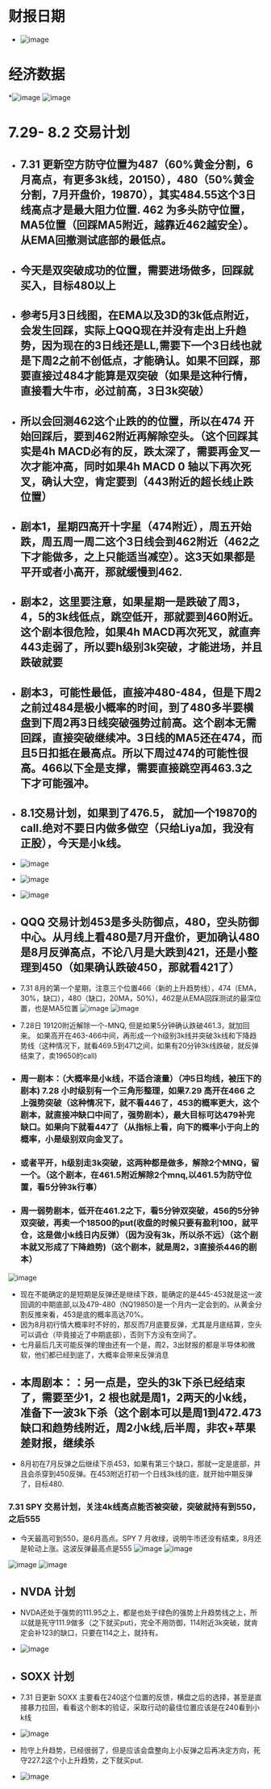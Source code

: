 # 财报日期
* ![image](https://github.com/user-attachments/assets/19182c5e-f6df-4e29-9a9e-ca031fd1636c)
# 经济数据
*![image](https://github.com/user-attachments/assets/d2f04a76-e711-4a6f-a292-c250a3e3108d)
![image](https://github.com/user-attachments/assets/f344257e-76c2-4300-afc2-3a2b9f9de8b4)
# 7.29- 8.2 交易计划
* ## 7.31 更新空方防守位置为487（60%黄金分割，6月高点，有更多3k线，20150），480（50%黄金分割，7月开盘价，19870），其实484.55这个3日线高点才是最大阻力位置. 462 为多头防守位置，MA5位置（回踩MA5附近，越靠近462越安全）。 从EMA回撤测试底部的最低点。
* ## 今天是双突破成功的位置，需要进场做多，回踩就买入，目标480以上
* ## 参考5月3日线图，在EMA以及3D的3k低点附近，会发生回踩，实际上QQQ现在并没有走出上升趋势，因为现在的3日线还是LL,需要下一个3日线也就是下周2之前不创低点，才能确认。如果不回踩，那要直接过484才能算是双突破（如果是这种行情，直接看大牛市，必过前高，3日3k突破）
* ## 所以会回测462这个止跌的的位置，所以在474 开始回踩后，要到462附近再解除空头。（这个回踩其实是4h MACD必有的反，跌太深了，需要再金叉一次才能冲高，同时如果4h MACD 0 轴以下再次死叉，确认大空，肯定要到（443附近的超长线止跌位置）
* ## 剧本1，星期四高开十字星（474附近），周五开始跌，周五周一周二这个3日线会到462附近（462之下才能做多，之上只能适当减空）。这3天如果都是平开或者小高开，那就缓慢到462.
* ## 剧本2，这里要注意，如果星期一是跌破了周3，4，5的3k线低点，跳空低开，那就要到460附近。这个剧本很危险，如果4h MACD再次死叉，就直奔443走弱了，所以要h级别3k突破，才能进场，并且跌破就要
* ## 剧本3，可能性最低，直接冲480-484，但是下周2之前过484是极小概率的时间，到了480多半要横盘到下周2再3日线突破强势过前高。这个剧本无需回踩，直接突破继续冲。3日线的MA5还在474，而且5日扣抵在最高点。所以下周过474的可能性很高。466以下全是支撑，需要直接跳空再463.3之下才可能强冲。
* ## 8.1交易计划，如果到了476.5， 就加一个19870的call.绝对不要日内做多做空（只给Liya加，我没有正股），今天是小k线。
* ![image](https://github.com/user-attachments/assets/7fe5b4db-02d4-46ea-9228-09e5c22d725a)
* ![image](https://github.com/user-attachments/assets/921f0dde-2d5d-45c2-a376-4f78c9442e42)
* ![image](https://github.com/user-attachments/assets/78f610e0-193d-4ac6-a2dd-c8ebf707bca7)


* ## QQQ 交易计划453是多头防御点，480，空头防御中心。从月线上看480是7月开盘价，更加确认480是8月反弹高点，不论八月是大跌到421，还是小整理到450（如果确认跌破450，那就看421了）
* 7.31 8月的第一个星期，注意三个位置466（新的上升趋势线），474（EMA，30%，缺口），480（缺口，20MA，50%)，462是从EMA回踩测试的最深位置，也是MA5位置
 ![image](https://github.com/user-attachments/assets/80c6848d-5d3f-41ee-9bda-18bd7b4b155e)
![image](https://github.com/user-attachments/assets/4bdcc18f-3a45-4037-ad35-1ff1cd070e2b)

* 7.28日 19120附近解除一个-MNQ, 但是如果5分钟确认跌破461.3，就加回来。 如果高开在463-466中间，再形成一个h级别3k线并突破3k线和下降趋势线（这种情况下，就看469.5到471之间，如果有20分钟3k线跌破，就反弹结束了，卖19650的call)
* ### 周一剧本：（大概率是小k线，不适合滚量）（冲5日均线，被压下的剧本) 7.28 小时级别有一个三角形整理，如果7.29 高开在466 之上强势突破（这种情况下，就不看446了，453的概率更大，这个剧本，就直接冲缺口中间了，强势剧本），最大目标可达479补完缺口。如果向下就看447了（从指标上看，向下的概率小于向上的概率，小是级别双向金叉了。
* ### 或者平开，h级别走3k突破，这两种都是做多，解除2个MNQ，留一个。（这个剧本，在461.5附近解除2个mnq,以461.5为防守位置，看5分钟3k行事）
* ### 周一弱势剧本，低开在461.2之下，看5分钟双突破，456的5分钟双突破，再卖一个18500的put(收盘的时候只要有盈利100，就平仓，这是做小k线日内反弹）（因为没有3k，所以杀不远）（这个剧本就又形成了下降趋势)（这个剧本，就是周2，3直接杀446的剧本）
![image](https://github.com/user-attachments/assets/145c9ffa-7778-44c4-bd03-b4133d851cfb)

* 现在不能确定的是短期是反弹还是继续下跌，能确定的是445-453就是这一波回调的中期底部,以及479-480（NQ19850)是一个月内一定会到的。从黄金分割反推来看，453是底的概率高达70%。
* 因为8月初行情大概率时不好的，那反而7月底要反弹，尤其是月底结算，空头可以调仓（毕竟接近了中期底部），否则下方没有空间了。
* 七月最后几天可能反弹的理由还有一个是，周2，3出财报的都是半导体和微软，他们都已经到底了，大概率会带来反弹消息
* ## 本周剧本：：另一点是，空头的3k下杀已经结束了，需要至少1，2 根也就是周1，2两天的小k线，准备下一波3k下杀（这个剧本可以是周1到472.473缺口和趋势线附近，周2小k线,后半周，非农+苹果差财报，继续杀
* 8月初在7月反弹之后继续下杀453，如果有第三个缺口，那就一定是底部，并且会杀穿到450反弹。在453附近打初一个日线3k线的底，就开始中期反弹了，目标480.
 ### 7.31 SPY 交易计划，关注4k线高点能否被突破，突破就持有到550，之后555
 * 今天最高可到550，是6月高点。SPY 7 月收绿，说明牛市还没有结束，8月还是轮动上涨。这波反弹最高点是555
 ![image](https://github.com/user-attachments/assets/c8c8e9c8-afbe-4de0-9749-09708ab2838d)
![image](https://github.com/user-attachments/assets/0acb26f5-442d-4033-a3be-1e65e4fceecf)

![image](https://github.com/user-attachments/assets/f4867943-8119-4969-9b6a-8ff585bfcd39)
![image](https://github.com/user-attachments/assets/1a50afba-f155-43f5-bd70-518ec616e0ca)
* ## NVDA 计划
* NVDA还处于强势的111.95之上，都是也处于绿色的强势上升趋势线之上，所以就是死守111.9做多（之下就买put)，完全不用防御，114附近3k突破，就肯定会补123的缺口，只要在114之上，就持有。
* ![image](https://github.com/user-attachments/assets/ed7eb4e9-483c-46d3-99b5-eff8f4926130)
* ## SOXX 计划
* 7.31 日更新 SOXX 主要看在240这个位置的反馈，横盘之后的选择，甚至是直接暴力拉回，看看这个剧本的验证，采取行动的最佳位置应该是在240看到小k线
* ![image](https://github.com/user-attachments/assets/08e5bc2f-9e5d-4e82-8a1c-50a05defe423)


* 险守上升趋势，已经很弱了，但是应该会盘整向上小反弹之后再决定方向，死守227.2这个小上升趋势，之下就买put.
* ![image](https://github.com/user-attachments/assets/54e635b5-9242-49b2-bf9b-fe16f684d6c3)

